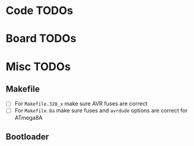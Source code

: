 # Code TODOs

# Board TODOs

# Misc TODOs
## Makefile
- [ ] For `Makefile.328_x` make sure AVR fuses are correct
- [ ] For `Makefile.8a` make sure fuses and `avrdude` options are correct for ATmega8A

## Bootloader

